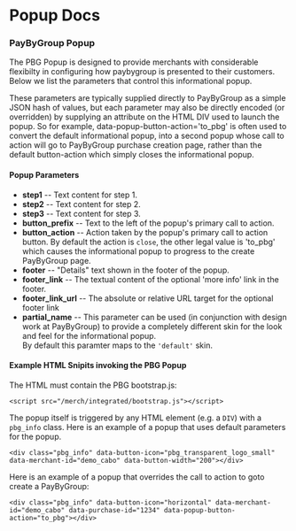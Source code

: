 # Popup Docs



### PayByGroup Popup

The PBG Popup is designed to provide merchants with considerable
flexibilty in configuring how paybygroup is presented to their customers.
Below we list the parameters that control this informational popup.  

These parameters are typically supplied directly to PayByGroup as a simple JSON hash
of values, but each parameter may also be directly encoded (or overridden) by supplying
an attribute on the HTML DIV used to launch the popup.  So for example, data-popup-button-action='to_pbg'
is often used to convert the default informational popup, into a second popup whose call to action will 
go to PayByGroup purchase creation page, rather than the default button-action which simply closes the
informational popup.

#### Popup Parameters

- **step1** -- Text content for step 1.
- **step2** -- Text content for step 2.
- **step3** -- Text content for step 3.
- **button_prefix** -- Text to the left of the popup's primary call to action.
- **button_action** -- Action taken by the popup's primary call to action button.
  By default the action is `close`, the other legal value is 'to_pbg' which causes
  the informational popup to progress to the create PayByGroup page.
- **footer** -- "Details" text shown in the footer of the popup.
- **footer_link** -- The textual content of the optional 'more info' link in the footer.
- **footer_link_url** -- The absolute or relative URL target for the optional footer link
- **partial_name** -- This parameter can be used (in conjunction with design work at PayByGroup) to 
  provide a completely different skin for the look and feel for the informational popup.  
  By default this paramter maps to the `'default'` skin.
  
  

#### Example HTML Snipits invoking the PBG Popup

The HTML must contain the PBG bootstrap.js:

    <script src="/merch/integrated/bootstrap.js"></script>

The popup itself is triggered by any HTML element (e.g. a `DIV`) with a `pbg_info` class.
Here is an example of a popup that uses default parameters for the popup.

    <div class="pbg_info" data-button-icon="pbg_transparent_logo_small" data-merchant-id="demo_cabo" data-button-width="200"></div>

Here is an example of a popup that overrides the call to action to goto create a PayByGroup:

    <div class="pbg_info" data-button-icon="horizontal" data-merchant-id="demo_cabo" data-purchase-id="1234" data-popup-button-action="to_pbg"></div>

